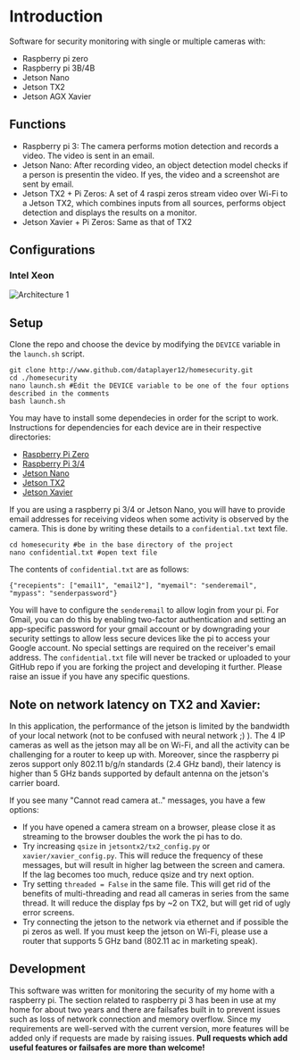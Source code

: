 # Introduction

Software for security monitoring with single or multiple cameras with:
- Raspberry pi zero
- Raspberry pi 3B/4B
- Jetson Nano
- Jetson TX2
- Jetson AGX Xavier

## Functions
- Raspberry pi 3: The camera performs motion detection and records a video. The video is sent in an email.
- Jetson Nano: After recording video, an object detection model checks if a person is presentin the video. If yes, the video and a screenshot are sent by email.
- Jetson TX2 + Pi Zeros: A set of 4 raspi zeros stream video over Wi-Fi to a Jetson TX2, which combines inputs from all sources, performs object detection and displays the results on a monitor.
- Jetson Xavier + Pi Zeros: Same as that of TX2

## Configurations
### Intel Xeon
![Architecture 1](https://github.com/hexagontechinc/wip/docs_anomaly/Arch.001.jpeg)


## Setup
Clone the repo and choose the device by modifying the `DEVICE` variable in the `launch.sh` script.
```Shell
git clone http://www.github.com/dataplayer12/homesecurity.git
cd ./homesecurity
nano launch.sh #Edit the DEVICE variable to be one of the four options described in the comments
bash launch.sh
```
You may have to install some dependecies in order for the script to work. Instructions for dependencies for each device are in their respective directories:

- [Raspberry Pi Zero](https://github.com/dataplayer12/homesecurity/tree/master/common)
- [Raspberry Pi 3/4](https://github.com/dataplayer12/homesecurity/tree/master/raspi3)
- [Jetson Nano](https://github.com/dataplayer12/homesecurity/tree/master/jetsonano)
- [Jetson TX2](https://github.com/dataplayer12/homesecurity/tree/master/jetsontx2)
- [Jetson Xavier](https://github.com/dataplayer12/homesecurity/tree/master/xavier)

If you are using a raspberry pi 3/4 or Jetson Nano, you will have to provide email addresses for receiving videos when some activity is observed by the camera. This is done by writing these details to a `confidential.txt` text file.
```Shell
cd homesecurity #be in the base directory of the project
nano confidential.txt #open text file
```
The contents of `confidential.txt` are as follows:

```Text
{"recepients": ["email1", "email2"], "myemail": "senderemail", "mypass": "senderpassword"}
```

You will have to configure the `senderemail` to allow login from your pi. For Gmail, you can do this by enabling two-factor authentication and setting an app-specific password for your gmail account or by downgrading your security settings to allow less secure devices like the pi to access your Google account. No special settings are required on the receiver's email address. The `confidential.txt` file will never be tracked or uploaded to your GitHub repo if you are forking the project and developing it further. Please raise an issue if you have any specific questions.

## Note on network latency on TX2 and Xavier:

In this application, the performance of the jetson is limited by the bandwidth of your local network (not to be confused with neural network ;) ). The 4 IP cameras as well as the jetson may all be on Wi-Fi, and all the activity can be challenging for a router to keep up with. Moreover, since the raspberry pi zeros support only 802.11 b/g/n standards (2.4 GHz band), their latency is higher than 5 GHz bands supported by default antenna on the jetson's carrier board.

If you see many "Cannot read camera at.." messages, you have a few options:

- If you have opened a camera stream on a browser, please close it as streaming to the browser doubles the work the pi has to do.
- Try increasing `qsize` in `jetsontx2/tx2_config.py` or `xavier/xavier_config.py`. This will reduce the frequency of these messages, but will result in higher lag between the screen and camera. If the lag becomes too much, reduce qsize and try next option.
- Try setting `threaded = False` in the same file. This will get rid of the benefits of multi-threading and read all cameras in series from the same thread. It will reduce the display fps by ~2 on TX2, but will get rid of ugly error screens.
- Try connecting the jetson to the network via ethernet and if possible the pi zeros as well. If you must keep the jetson on Wi-Fi, please use a router that supports 5 GHz band (802.11 ac in marketing speak).


## Development

This software was written for monitoring the security of my home with a raspberry pi. The section related to raspberry pi 3 has been in use at my home for about two years and there are failsafes built in to prevent issues such as loss of network connection and memory overflow. Since my requirements are well-served with the current version, more features will be added only if requests are made by raising issues. 
**Pull requests which add useful features or failsafes are more than welcome!**
